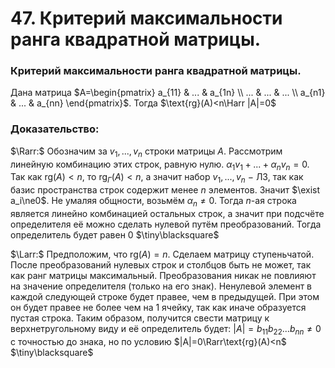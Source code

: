 # 47. Критерий максимальности ранга квадратной матрицы.

### Критерий максимальности ранга квадратной матрицы.
Дана матрица $A=\begin{pmatrix}
a_{11} & ... & a_{1n}
\\
... & ... & ...
\\
a_{n1} & ... & a_{nn}
\end{pmatrix}$.
Тогда $\text{rg}(A)<n\Harr |A|=0$

### Доказательство:
$\Rarr:$
Обозначим за $v_1,...,v_n$ строки матрицы $A$.
Рассмотрим линейную комбинацию этих строк, равную нулю.
$\alpha_1v_1+...+\alpha_n v_n=0$.
Так как $\text{rg}(A)<n$, то $\text{rg}_Г(A)<n$, а значит набор $v_1,...,v_n~-~$ЛЗ, так как базис пространства строк содержит менее $n$ элементов.
Значит $\exist a_i\ne0$. Не умаляя общности, возьмём $\alpha_n\ne0$.
Тогда $n$-ая строка является линейно комбинацией остальных строк, а значит при подсчёте определителя её можно сделать нулевой путём преобразований. Тогда определитель будет равен $0$  $\tiny\blacksquare$

$\Larr:$
Предположим, что $\text{rg}(A)=n$.
Сделаем матрицу ступеньчатой. После преобразований нулевых строк и столбцов быть не может, так как ранг матрицы максимальный. Преобразования никак не повлияют на значение определителя (только на его знак). 
Ненулевой элемент в каждой следующей строке будет правее, чем в предыдущей. При этом он будет правее не более чем на $1$ ячейку, так как иначе образуется пустая строка.
Таким образом, получится свести матрицу к верхнетругольному виду и её определитель будет: $|A|=b_{11}b_{22}...b_{nn}\ne0$ с точностью до знака, но по условию $|A|=0\Rarr\text{rg}(A)<n$  $\tiny\blacksquare$